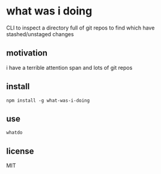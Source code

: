# what was i doing
CLI to inspect a directory full of git repos
to find which have stashed/unstaged changes


## motivation
i have a terrible attention span and lots of git repos


## install

```shell
npm install -g what-was-i-doing
```

## use

```shell
whatdo
```

## license
MIT
